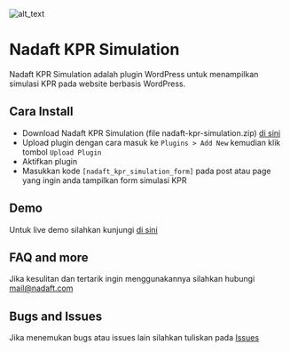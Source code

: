 ![alt_text](https://i.ibb.co/T8KF4jq/Screenshot-618.png)

# Nadaft KPR Simulation

Nadaft KPR Simulation adalah plugin WordPress untuk menampilkan simulasi KPR pada website berbasis WordPress.

## Cara Install

* Download Nadaft KPR Simulation (file nadaft-kpr-simulation.zip) [di sini](https://github.com/Nadaft/Nadaft-KPR-Simulation/releases)
* Upload plugin dengan cara masuk ke `Plugins > Add New` kemudian klik tombol `Upload Plugin`
* Aktifkan plugin
* Masukkan kode `[nadaft_kpr_simulation_form]` pada post atau page yang ingin anda tampilkan form simulasi KPR

## Demo

Untuk live demo silahkan kunjungi [di sini](https://kanpa.co.id/simulasi-kpr/)

## FAQ and more

Jika kesulitan dan tertarik ingin menggunakannya silahkan hubungi [mail@nadaft.com](mailto:mail@nadaft.com)

## Bugs and Issues

Jika menemukan bugs atau issues lain silahkan tuliskan pada [Issues](https://github.com/nadaft/Nadaft-KPR-Simulation/issues)
